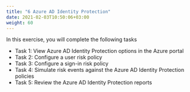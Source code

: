 ```yaml
---
title: "6 Azure AD Identity Protection"
date: 2021-02-03T10:50:06+03:00
weight: 60
---
```


In this exercise, you will complete the following tasks 

- Task 1: View Azure AD Identity Protection options in the Azure portal
- Task 2: Configure a user risk policy
- Task 3: Configure a sign-in risk policy
- Task 4: Simulate risk events against the Azure AD Identity Protection policies 
- Task 5: Review the Azure AD Identity Protection reports


